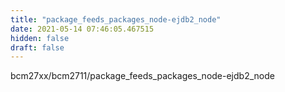 ```yaml
---
title: "package_feeds_packages_node-ejdb2_node"
date: 2021-05-14 07:46:05.467515
hidden: false
draft: false
---
```


bcm27xx/bcm2711/package_feeds_packages_node-ejdb2_node

